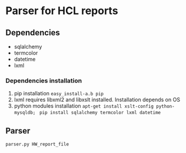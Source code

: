 # Parser for HCL reports

## Dependencies
* sqlalchemy
* termcolor
* datetime
* lxml

### Dependencies installation
1. pip installation
`easy_install-a.b pip`
2. lxml requires libxml2 and libxslt installed. Installation depends on OS
3. python modules installation
`apt-get install xslt-config python-mysqldb;`
` pip install sqlalchemy termcolor lxml datetime`

## Parser
`parser.py HW_report_file`
